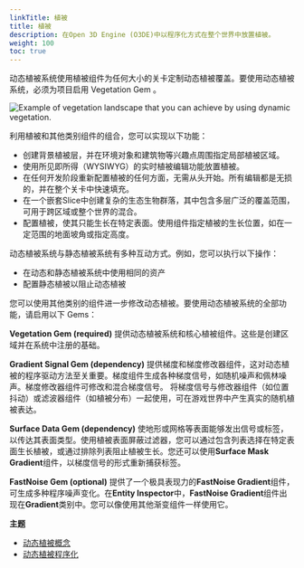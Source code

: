 ```yaml
---
linkTitle: 植被
title: 植被
description: 在Open 3D Engine (O3DE)中以程序化方式在整个世界中放置植被。
weight: 100
toc: true
---
```


动态植被系统使用植被组件为任何大小的关卡定制动态植被覆盖。要使用动态植被系统，必须为项目启用 Vegetation Gem 。

![Example of vegetation landscape that you can achieve by using dynamic vegetation.](/images/shared/dynamic-vegetation-intro.png)

利用植被和其他类别组件的组合，您可以实现以下功能：

* 创建背景植被层，并在环境对象和建筑物等兴趣点周围指定局部植被区域。
* 使用所见即所得（WYSIWYG）的实时植被编辑功能放置植被。
* 在任何开发阶段重新配置植被的任何方面，无需从头开始。所有编辑都是无损的，并在整个关卡中快速填充。
* 在一个嵌套Slice中创建复杂的生态生物群落，其中包含多层广泛的覆盖范围，可用于跨区域或整个世界的混合。
* 配置植被，使其只能生长在特定表面。使用组件指定植被的生长位置，如在一定范围的地面坡角或指定高度。

动态植被系统与静态植被系统有多种互动方式。例如，您可以执行以下操作：

* 在动态和静态植被系统中使用相同的资产
* 配置静态植被以阻止动态植被

<!-- 需要检查其准确性

动态植被与静态植被有以下不同。

|  | 动态植被 | 静态植被 |
| --- | --- | --- |
| World size | Limited only by O3DE maximum world size | Maximum of 2K-4K |
| Templates | Slices | Not templatable |
| Saved as | Procedural mechanisms | Static placement data |
| Generated | In-game just-in-time placement | As level data |
-->

您可以使用其他类别的组件进一步修改动态植被。要使用动态植被系统的全部功能，请启用以下 Gems：

**Vegetation Gem (required)**
提供动态植被系统和核心植被组件。这些是创建区域并在系统中注册的基础。

**Gradient Signal Gem (dependency)**
提供梯度和梯度修改器组件，这对动态植被的程序驱动方法至关重要。梯度组件生成各种梯度信号，如随机噪声和佩林噪声。梯度修改器组件可修改和混合梯度信号。
将梯度信号与修改器组件（如位置抖动）或滤波器组件（如植被分布）一起使用，可在游戏世界中产生真实的随机植被表达。

**Surface Data Gem (dependency)**
使地形或网格等表面能够发出信号或标签，以传达其表面类型。使用植被表面屏蔽过滤器，您可以通过包含列表选择在特定表面生长植被，或通过排除列表阻止植被生长。您还可以使用**Surface Mask Gradient**组件，以梯度信号的形式重新捕获标签。

**FastNoise Gem (optional)**
提供了一个极具表现力的**FastNoise Gradient**组件，可生成多种程序噪声变化。在**Entity Inspector**中，**FastNoise Gradient**组件出现在**Gradient**类别中。您可以像使用其他渐变组件一样使用它。

**主题**

* [动态植被概念](./concepts)
* [动态植被程序化](./procedures)
